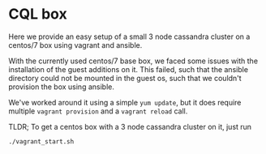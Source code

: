 # CQL box

Here we provide an easy setup of a small 3 node cassandra cluster on a centos/7 box using vagrant and ansible.

With the currently used centos/7 base box, we faced some issues with the installation of the guest additions on it.
This failed, such that the ansible directory could not be mounted in the guest os, such that we couldn't provision the box using ansible.

We've worked around it using a simple `yum update`, but it does require multiple `vagrant provision` and a `vagrant reload` call.

TLDR;
To get a centos box with a 3 node cassandra cluster on it, just run

```bash
./vagrant_start.sh
```